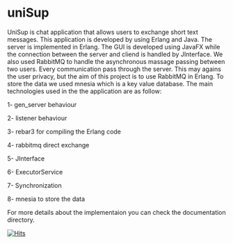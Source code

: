 # uniSup

UniSup is chat application that allows users to exchange short text messages.
This application is developed by using Erlang and Java.
The server is implemented in Erlang. The GUI is developed using JavaFX while the connection between the server and cliend is handled by JInterface. We also used RabbitMQ to handle the asynchronous massage passing between two users. Every communication pass through the server. This may agains the user privacy, but the aim of this project is to use RabbitMQ in Erlang. To store the data we used mnesia which is a key value database. The main technologies used in the the application are as follow:

1- gen_server behaviour 

2- listener behaviour

3- rebar3 for compiling the Erlang code

4- rabbitmq direct exchange

5- JInterface

6- ExecutorService

7- Synchronization

8- mnesia to store the data



For more details about the implementaion you can check the documentation directory. 

[![Hits](https://hits.seeyoufarm.com/api/count/incr/badge.svg?url=https%3A%2F%2Fgithub.com%2Fedofazza%2FuniSup&count_bg=%2379C83D&title_bg=%23555555&icon=&icon_color=%23E7E7E7&title=hits&edge_flat=false)](https://hits.seeyoufarm.com)